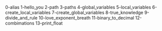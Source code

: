 0-alias
1-hello_you
2-path
3-paths
4-global_variables
5-local_variables
6-create_local_variables
7-create_global_variables
8-true_knowledge
9-divide_and_rule
10-love_exponent_breath
11-binary_to_decimal
12-combimations
13-print_float
